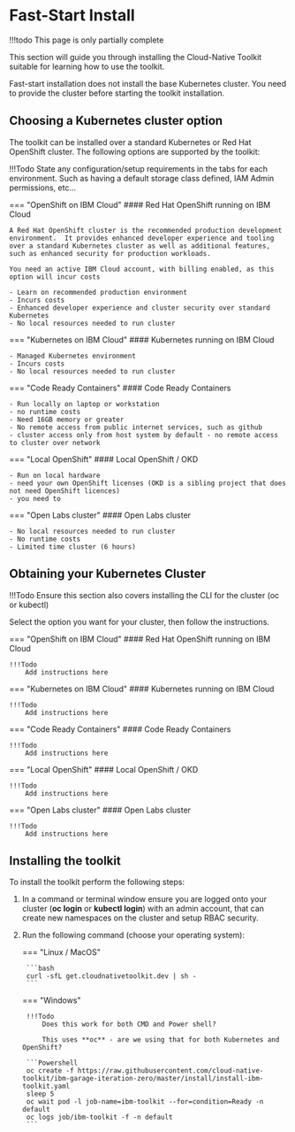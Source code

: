 # Fast-Start Install

!!!todo
    This page is only partially complete

This section will guide you through installing the Cloud-Native Toolkit suitable for learning how to use the toolkit.

Fast-start installation does not install the base Kubernetes cluster.  You need to provide the cluster before starting the toolkit installation.

## Choosing a Kubernetes cluster option

The toolkit can be installed over a standard Kubernetes or Red Hat OpenShift cluster.  The following options are supported by the toolkit:

!!!Todo
    State any configuration/setup requirements in the tabs for each environment.  Such as having a default storage class defined, IAM Admin permissions, etc...

=== "OpenShift on IBM Cloud"
    #### Red Hat OpenShift running on IBM Cloud

    A Red Hat OpenShift cluster is the recommended production development environment.  It provides enhanced developer experience and tooling over a standard Kubernetes cluster as well as additional features, such as enhanced security for production workloads.

    You need an active IBM Cloud account, with billing enabled, as this option will incur costs 

    - Learn on recommended production environment
    - Incurs costs
    - Enhanced developer experience and cluster security over standard Kubernetes
    - No local resources needed to run cluster

=== "Kubernetes on IBM Cloud"
    #### Kubernetes running on IBM Cloud

    - Managed Kubernetes environment
    - Incurs costs
    - No local resources needed to run cluster

=== "Code Ready Containers"
    #### Code Ready Containers

    - Run locally on laptop or workstation
    - no runtime costs
    - Need 16GB memory or greater
    - No remote access from public internet services, such as github
    - cluster access only from host system by default - no remote access to cluster over network

=== "Local OpenShift"
    #### Local OpenShift / OKD

    - Run on local hardware
    - need your own OpenShift licenses (OKD is a sibling project that does not need OpenShift licences)
    - you need to 

=== "Open Labs cluster"
    #### Open Labs cluster

    - No local resources needed to run cluster
    - No runtime costs
    - Limited time cluster (6 hours)

## Obtaining your Kubernetes Cluster

!!!Todo
    Ensure this section also covers installing the CLI for the cluster (oc or kubectl)

Select the option you want for your cluster, then follow the instructions.

=== "OpenShift on IBM Cloud"
    #### Red Hat OpenShift running on IBM Cloud

    !!!Todo
        Add instructions here

=== "Kubernetes on IBM Cloud"
    #### Kubernetes running on IBM Cloud

    !!!Todo
        Add instructions here

=== "Code Ready Containers"
    #### Code Ready Containers

    !!!Todo
        Add instructions here

=== "Local OpenShift"
    #### Local OpenShift / OKD

    !!!Todo
        Add instructions here

=== "Open Labs cluster"
    #### Open Labs cluster

    !!!Todo
        Add instructions here

## Installing the toolkit

To install the toolkit perform the following steps:

1. In a command or terminal window ensure you are logged onto your cluster (**oc login** or **kubectl login**) with an admin account, that can create new namespaces on the cluster and setup RBAC security.
2. Run the following command (choose your operating system):

    === "Linux / MacOS"

        ```bash
        curl -sfL get.cloudnativetoolkit.dev | sh -
        ```

    === "Windows"

        !!!Todo
            Does this work for both CMD and Power shell?

            This uses **oc** - are we using that for both Kubernetes and OpenShift?

        ```Powershell
        oc create -f https://raw.githubusercontent.com/cloud-native-toolkit/ibm-garage-iteration-zero/master/install/install-ibm-toolkit.yaml
        sleep 5
        oc wait pod -l job-name=ibm-toolkit --for=condition=Ready -n default
        oc logs job/ibm-toolkit -f -n default
        ```
